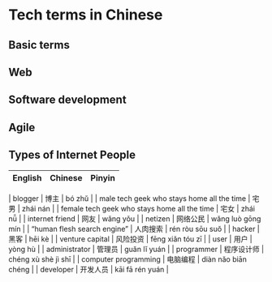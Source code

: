 # Tech terms in Chinese 

## Basic terms

## Web

## Software development

## Agile


## Types of Internet People
 | English | Chinese | Pinyin
 | :---  | :---: | :---  | 

 | blogger  |  博主  |  bó zhŭ | 
 | male tech geek who stays home all the time  |  宅男  |  zhái nán | 
 | female tech geek who stays home all the time  |  宅女  |  zhái nǚ | 
 | internet friend  | 网友  | wǎng yǒu | 
 | netizen  |  网络公民  |  wăng luò gōng mín | 
 | “human flesh search engine”   |  人肉搜索  |  rén ròu sōu suŏ | 
 | hacker  |  黑客  |  hēi kè | 
 | venture capital  |  风险投资  |  fēng xiǎn tóu zī | 
 | user  |  用户  |  yòng hù | 
 | administrator  |  管理员  |  guăn lĭ yuán | 
 | programmer  |  程序设计师  |  chéng xù shè jì shī | 
 | computer programming |  电脑编程  |  diàn năo biān chéng | 
 | developer  |  开发人员  |  kāi fā rén yuán | 
